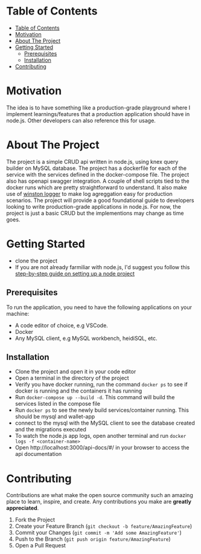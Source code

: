 # Table of Contents

- [Table of Contents](#table-of-contents)
- [Motivation](#motivation)
- [About The Project](#about-the-project)
- [Getting Started](#getting-started)
  - [Prerequisites](#prerequisites)
  - [Installation](#installation)
- [Contributing](#contributing)

# Motivation

The idea is to have something like a production-grade playground where I implement learnings/features that a production application should have in node.js. Other developers can also reference this for usage.

# About The Project

The project is a simple CRUD api written in node.js, using knex query builder on MySQL database. The project has a dockerfile for each of the service with the services defined in the docker-compose file. The project also has openapi swagger integration. A couple of shell scripts tied to the docker runs which are pretty straightforward to understand. It also make use of [winston logger](https://www.npmjs.com/package/winston) to make log agreggation easy for production scenarios. The project will provide a good foundational guide to developers looking to write production-grade applications in node.js. For now, the project is just a basic CRUD but the implementions may change as time goes.

# Getting Started

- clone the project
- If you are not already farmiliar with node.js, I'd suggest you follow this [step-by-step guide on setting up a node project](https://nathanagbara.hashnode.dev/nodejs-application-setup-procedure)

## Prerequisites

To run the application, you need to have the following applications on your machine:

- A code editor of choice, e.g VSCode.
- Docker
- Any MySQL client, e.g MySQL workbench, heidiSQL, etc.

## Installation

- Clone the project and open it in your code editor
- Open a terminal in the directory of the project
- Verify you have docker running, run the command `docker ps` to see if docker is running and the containers it has running
- Run `docker-compose up --build -d`. This command will build the services listed in the compose file
- Run `docker ps` to see the newly build services/container running. This should be mysql and wallet-app
- connect to the mysql with the MySQL client to see the database created and the migrations executed
- To watch the node.js app logs, open another terminal and run `docker logs -f <container-name>`
- Open http://localhost:3000/api-docs/#/ in your browser to access the api documentation

# Contributing

Contributions are what make the open source community such an amazing place to learn, inspire, and create. Any contributions you make are **greatly appreciated**.

1. Fork the Project
2. Create your Feature Branch (`git checkout -b feature/AmazingFeature`)
3. Commit your Changes (`git commit -m 'Add some AmazingFeature'`)
4. Push to the Branch (`git push origin feature/AmazingFeature`)
5. Open a Pull Request
